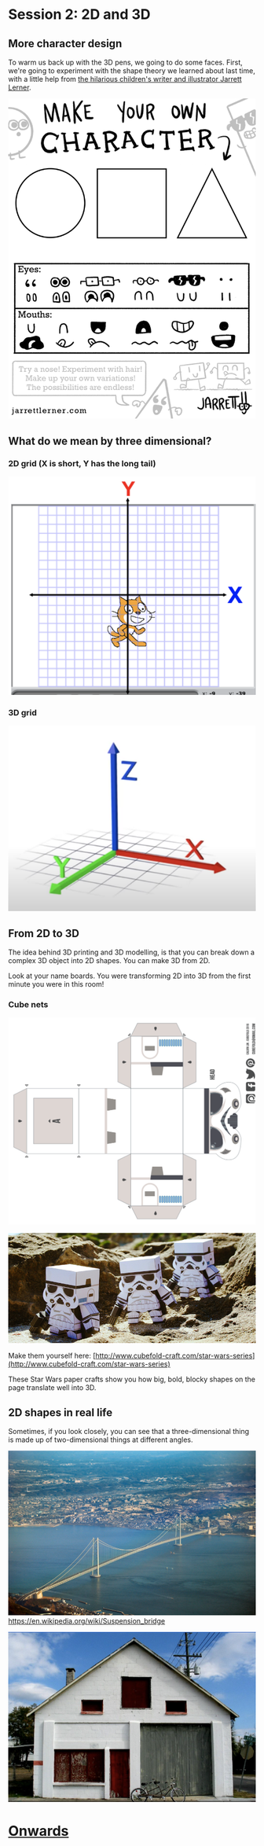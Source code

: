 # Session 2: 2D and 3D

## More character design

To warm us back up with the 3D pens, we going to do some faces. First, we're going to experiment with the shape theory we learned about last time, with a little help from [the hilarious children's writer and illustrator Jarrett Lerner](https://jarrettlerner.com/activities/).

![Character design using three base shapes and a variety of eyes and mouths](../assets/character_design_eyes_mouths.jpg)

## What do we mean by three dimensional?

### 2D grid (X is short, Y has the long tail)

![Two dimensional grid with an X and Y axis](../assets/two_dimensional_grid.png)

### 3D grid

![Three dimensional grid with an X, Y and Z axis](../assets/three_dimensional_grid.png)

## From 2D to 3D

The idea behind 3D printing and 3D modelling, is that you can break down a complex 3D object into 2D shapes. You can make 3D from 2D.

Look at your name boards. You were transforming 2D into 3D from the first minute you were in this room!

### Cube nets

![Star Wars Cubefold cube net](../assets/cubefold-craft-star-wars-troops_head.png)

![Star Wars paper folds from Cubefold Craft](../assets/cubefold-craft-star-wars-troops.jpeg)

Make them yourself here: [http://www.cubefold-craft.com/star-wars-series](http://www.cubefold-craft.com/star-wars-series)

These Star Wars paper crafts show you how big, bold, blocky shapes on the page translate well into 3D.

## 2D shapes in real life

Sometimes, if you look closely, you can see that a three-dimensional thing is made up of two-dimensional things at different angles.

![Akashi Bridge, a suspension bridge in Japan](../assets/Akashi_Bridge_japan.jpeg)
https://en.wikipedia.org/wiki/Suspension_bridge

![The front of a house in 2d shapes](../assets/2DHouseShapes.png)

# [Onwards](001a_tinkercad_introduction.md)
